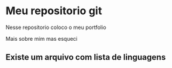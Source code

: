 # Meu repositorio git

Nesse repositorio coloco o meu portfolio

Mais sobre mim 
mas esqueci

## Existe um arquivo com lista de linguagens
